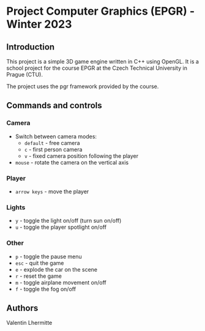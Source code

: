 # Project Computer Graphics (EPGR) - Winter 2023

## Introduction

This project is a simple 3D game engine written in C++ using OpenGL. 
It is a school project for the course EPGR at the Czech Technical University in Prague (CTU).

The project uses the pgr framework provided by the course.

## Commands and controls

### Camera
- Switch between camera modes:
  - `default` - free camera
  - `c` - first person camera
  - `v` - fixed camera position following the player
- `mouse` - rotate the camera on the vertical axis

### Player
- `arrow keys` - move the player

### Lights
- `y` - toggle the light on/off (turn sun on/off)
- `u` - toggle the player spotlight on/off

### Other
- `p` - toggle the pause menu
- `esc` - quit the game
- `e` - explode the car on the scene
- `r` - reset the game
- `m` - toggle airplane movement on/off
- `f` - toggle the fog on/off


## Authors
Valentin Lhermitte